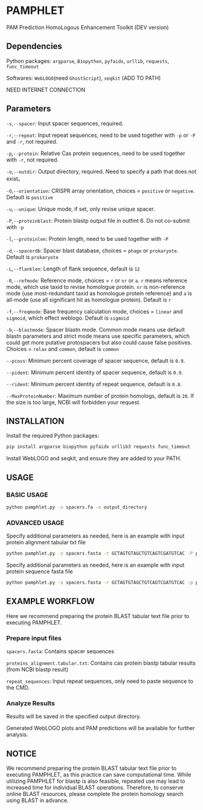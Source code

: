 # PAMPHLET

PAM Prediction HomoLogous Enhancement Toolkit (DEV version)

## Dependencies

Python packages:  `argparse`, `Biopython`, `pyfaidx`, `urllib`, `requests`, `func_timeout`

Softwares: `WebLOGO`(need `GhostScript`), `seqkit` (ADD TO PATH)

NEED INTERNET CONNECTION

## Parameters

`-s`,`--spacer`: Input spacer sequences, required.

`-r`,`--repeat`: Input repeat sequences, need to be used together with `-p` or `-P` and `-r`, not required.

`-p`,`--protein`: Relative Cas protein sequences, need to be used together with `-r`, not required.

`-o`,`--outdir`: Output directory, required. Need to specify a path that does not exist。

`-O`,`--orientation`: CRISPR array orientation, choices = `positive` or `negative`. Default is `positive`

`-u`,`--unique`: Unique mode, if set, only revise unique spacer.

`-P`,`--proteinblast`: Protein blastp output file in outfmt 6. Do not co-submit with `-p`

`-l`,`--proteinlen`: Protein length, need to be used together with `-P`

`-d`,`--spacerdb`: Spacer blast database, choices = `phage` or `prokaryote`. Default is `prokaryote`

`-L`,`--flanklen`: Length of flank sequence, default is `12`

`-R`,`--refmode`: Reference mode, choices = `r` or `nr` or `a`.  `r`  means reference mode, which use taxid to revise homologue protein. `nr` is non-reference mode (use most-redundant taxid as homologue protein reference) and `a` is all-mode (use all significant hit as homologue protein). Default is `r`

`-f`,`--freqmode`: Base frequency calculation mode, choices = `linear` and `sigmoid`, which effect weblogo. Default is `sigmoid`

`-b`,`--blastmode`: Spacer blastn mode. Common mode means use default blastn parameters and strict mode means use specific parameters, which could get more putative protospacers but also could cause false positives. Choices = `relax` and `common`, default is `common`

`--pcovs`: Minimum percent coverage of spacer sequence, default is `0.9`.

`--pident`: Minimum percent identity of spacer sequence, default is `0.9`.

`--rident`: Minimum percent identity of repeat sequence, default is `0.8`.

`--MaxProteinNumber`: Maximum number of protein homologs, default is `20`. If the size is too large, NCBI will forbidden your request.

## INSTALLATION

Install the required Python packages:
```bash
pip install argparse biopython pyfaidx urllib3 requests func_timeout
```

Install WebLOGO and seqkit, and ensure they are added to your PATH.

## USAGE

### BASIC USAGE

```bash
python pamphlet.py -s spacers.fa -o output_directory
```

### ADVANCED USAGE

Specify additional parameters as needed, here is an example with input protein alignment tabular txt file
```bash
python pamphlet.py -s spacers.fasta -r GCTAGTGTAGCTGTCAGTCGATGTCAC -P proteins_alignment.tabular.txt -l 1092 -O positive -u -R a -b relax -d prokaryote --pcovs 0.9 --pident 0.9 --rident 0.9 --MaxProteinNum 20
```

Specify additional parameters as needed, here is an example with input protein sequence fasta file
```bash
python pamphlet.py -s spacers.fasta -r GCTAGTGTAGCTGTCAGTCGATGTCAC -p protein_sequence.fasta -O positive -u -R a -b relax -d prokaryote --pcovs 0.9 --pident 0.9 --rident 0.9 --MaxProteinNum 20
```

## EXAMPLE WORKFLOW

Here we recommend preparing the protein BLAST tabular text file prior to executing PAMPHLET.

### Prepare input files

`spacers.fasta`: Contains spacer sequences

`proteins_alignment.tabular.txt`: Contains cas protein blastp tabular results (from NCBI blastp result)

`repeat_sequences`: Input repeat sequences, only need to paste sequence to the CMD.

### Analyze Results

Results will be saved in the specified output directory.

Generated WebLOGO plots and PAM predictions will be available for further analysis.

## NOTICE

We recommend preparing the protein BLAST tabular text file prior to executing PAMPHLET, as this practice can save computational time. While utilizing PAMPHLET for blastp is also feasible, repeated use may lead to increased time for individual BLAST operations. Therefore, to conserve online BLAST resources, please complete the protein homology search using BLAST in advance.
